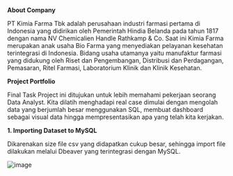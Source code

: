 **About Company**

PT Kimia Farma Tbk adalah perusahaan industri farmasi pertama di Indonesia yang didirikan oleh Pemerintah Hindia Belanda pada tahun 1817 dengan nama NV Chemicalien Handle Rathkamp & Co. Saat ini Kimia Farma merupakan anak usaha Bio Farma yang menyediakan pelayanan kesehatan terintegrasi di Indonesia. Bidang usaha utamanya yaitu manufaktur farmasi yang didukung oleh Riset dan Pengembangan, Distribusi dan Perdagangan, Pemasaran, Ritel Farmasi, Laboratorium Klinik dan Klinik Kesehatan.

**Project Portfolio**

Final Task Project ini ditujukan untuk lebih memahami pekerjaan seorang Data Analyst. Kita dilatih menghadapi real case dimulai dengan mengolah data yang berjumlah besar menggunakan SQL, membuat dashboard sebagai visual data hingga mempresentasikan apa yang telah kita kerjakan.

**1. Importing Dataset to MySQL**

Dikarenakan size file csv yang didapatkan cukup besar, sehingga import file dilakukan melalui Dbeaver yang terintegrasi dengan MySQL.

![image](https://github.com/terrardp/pbi_kimia_farma/assets/162034095/2baa3675-b5f5-4f04-8f39-e0ed81e9c8cd)

